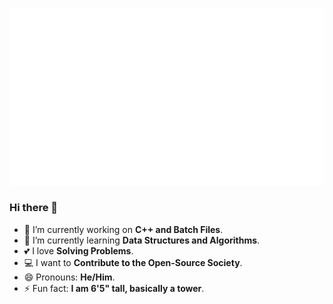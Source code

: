 ![Hello World](hello-world.gif?raw=true)

### Hi there 👋

- 🔭 I’m currently working on **C++ and Batch Files**.
- 🌱 I’m currently learning **Data Structures and Algorithms**.
- 💕 I love **Solving Problems**.
- 💻 I want to **Contribute to the Open-Source Society**.
- 😄 Pronouns: **He/Him**.
- ⚡ Fun fact: **I am 6'5" tall, basically a tower**.
